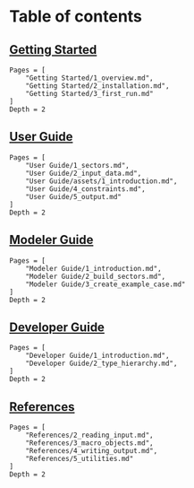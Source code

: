 
# Table of contents

## [Getting Started](@ref)
```@contents
Pages = [
    "Getting Started/1_overview.md",
    "Getting Started/2_installation.md",
    "Getting Started/3_first_run.md"
]
Depth = 2
```

## [User Guide](@ref)
```@contents
Pages = [
    "User Guide/1_sectors.md",
    "User Guide/2_input_data.md",
    "User Guide/assets/1_introduction.md",
    "User Guide/4_constraints.md",
    "User Guide/5_output.md"
]
Depth = 2
```

## [Modeler Guide](@ref)
```@contents
Pages = [
    "Modeler Guide/1_introduction.md",
    "Modeler Guide/2_build_sectors.md",
    "Modeler Guide/3_create_example_case.md"
]
Depth = 2
```

## [Developer Guide](@ref)
```@contents
Pages = [
    "Developer Guide/1_introduction.md",
    "Developer Guide/2_type_hierarchy.md",
]
Depth = 2
```

## [References](@ref)
```@contents
Pages = [
    "References/2_reading_input.md",
    "References/3_macro_objects.md",
    "References/4_writing_output.md",
    "References/5_utilities.md"
]
Depth = 2
```

